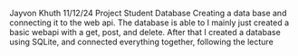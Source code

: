 Jayvon Khuth
11/12/24
Project Student Database
Creating a data base and connecting it to the web api. The database is able to  I mainly just created a basic webapi with a get, post, and delete. After that I created a database using SQLite, and connected everything together, following the lecture
